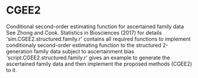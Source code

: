 # CGEE2
Conditional second-order estimating function for ascertained family data
See Zhong and Cook. Statistics in Biosciences (2017) for details
'sim.CGEE2.structured.family.r' contains all required functions to implement conditionaly second-order estimating function to the structured 2-generation family data subject to ascertainment bias
'script.CGEE2.structured.family.r' gives an example to generate the ascertained family data and then implement the proposed methods (CGEE2) to it. 
